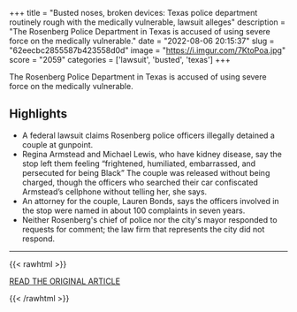 +++
title = "Busted noses, broken devices: Texas police department routinely rough with the medically vulnerable, lawsuit alleges"
description = "The Rosenberg Police Department in Texas is accused of using severe force on the medically vulnerable."
date = "2022-08-06 20:15:37"
slug = "62eecbc2855587b423558d0d"
image = "https://i.imgur.com/7KtoPoa.jpg"
score = "2059"
categories = ['lawsuit', 'busted', 'texas']
+++

The Rosenberg Police Department in Texas is accused of using severe force on the medically vulnerable.

## Highlights

- A federal lawsuit claims Rosenberg police officers illegally detained a couple at gunpoint.
- Regina Armstead and Michael Lewis, who have kidney disease, say the stop left them feeling “frightened, humiliated, embarrassed, and persecuted for being Black” The couple was released without being charged, though the officers who searched their car confiscated Armstead’s cellphone without telling her, she says.
- An attorney for the couple, Lauren Bonds, says the officers involved in the stop were named in about 100 complaints in seven years.
- Neither Rosenberg's chief of police nor the city's mayor responded to requests for comment; the law firm that represents the city did not respond.

---

{{< rawhtml >}}
  <p class="article-category">
    <a target="_blank" href="https://www.nbcnews.com/news/us-news/texas-police-accused-using-severe-force-medically-vulnerable-rcna41676">READ THE ORIGINAL ARTICLE</a>
  </p>
{{< /rawhtml >}}
